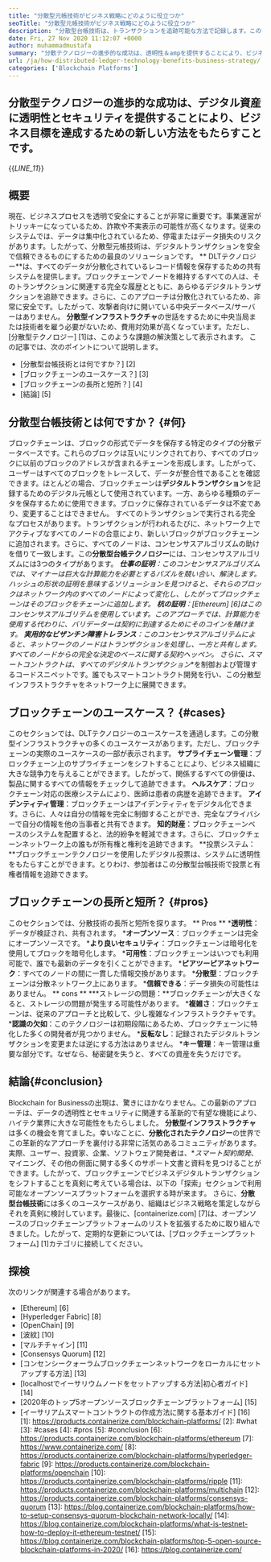 ```yaml
---
title: "分散型元帳技術がビジネス戦略にどのように役立つか" 
seoTitle: "分散型元帳技術がビジネス戦略にどのように役立つか" 
description: "分散型台帳技術は、トランザクションを追跡可能な方法で記録します。この記事では、分散化された技術がビジネスに与える影響について説明しています。" 
date: Fri, 27 Nov 2020 11:12:07 +0000
author: muhammadmustafa
summary: "分散テクノロジーの進歩的な成功は、透明性＆ampを提供することにより、ビジネス目標を達成するための新しい方法をもたらすことです。デジタル資産へのセキュリティ。" 
url: /ja/how-distributed-ledger-technology-benefits-business-strategy/
categories: ['Blockchain Platforms']
---
```


## 分散型テクノロジーの進歩的な成功は、デジタル資産に透明性とセキュリティを提供することにより、ビジネス目標を達成するための新しい方法をもたらすことです。
{{_LINE_11_}}

## 概要
現在、ビジネスプロセスを透明で安全にすることが非常に重要です。事業運営がトリッキーになっているため、詐欺や不実表示の可能性が高くなります。従来のシステムでは、データは集中化されているため、停電またはデータ損失のリスクがあります。したがって、分散型元帳技術は、デジタルトランザクションを安全で信頼できるものにするための最良のソリューションです。 ** DLTテクノロジー**は、すべてのデータが分散化されているレコード情報を保存するための共有システムを提供します。ブロックチェーンでノードを維持するすべての人は、そのトランザクションに関連する完全な履歴とともに、あらゆるデジタルトランザクションを追跡できます。さらに、このアプローチは分散化されているため、非常に安全です。したがって、攻撃者向けに開いている中央データベース/サーバーはありません。 **分散型インフラストラクチャ**の世話をするために中央当局または技術者を雇う必要がないため、費用対効果が高くなっています。ただし、[分散型テクノロジー] [1]は、このような課題の解決策として表示されます。
この記事では、次のポイントについて説明します。
  * [分散型台帳技術とは何ですか？] [2]
  * [ブロックチェーンのユースケース？] [3]
  * [ブロックチェーンの長所と短所？] [4]
  * [結論] [5]

## 分散型台帳技術とは何ですか？ {#何}
ブロックチェーンは、ブロックの形式でデータを保存する特定のタイプの分散データベースです。これらのブロックは互いにリンクされており、すべてのブロックに以前のブロックのアドレスが含まれるチェーンを形成します。したがって、ユーザーはすべてのブロックをトレースして、データが整合性であることを確認できます。ほとんどの場合、ブロックチェーンは**デジタルトランザクション**を記録するためのデジタル元帳として使用されています。一方、あらゆる種類のデータを保存するために使用できます。ブロックに保存されているデータは不変であり、変更することはできません。
すべてのトランザクションで実行される完全なプロセスがあります。トランザクションが行われるたびに、ネットワーク上でアクティブなすべてのノードの合意により、新しいブロックがブロックチェーンに追加されます。さらに、すべてのノードは、コンセンサスアルゴリズムの助けを借りて一致します。この**分散型台帳テクノロジー**には、コンセンサスアルゴリズムには3つのタイプがあります。
  ***仕事の証明**：このコンセンサスアルゴリズムでは、マイナーは巨大な計算能力を必要とするパズルを競い合い、解決します。ハッシュの形状の証明を意味するソリューションを見つけると、それらのブロックはネットワーク内のすべてのノードによって変化し、したがってブロックチェーンはそのブロックをチェーンに追加します。
  ***杭の証明**：[Ethereum] [6]はこのコンセンサスアルゴリテムを使用しています。このアプローチでは、計算能力を使用する代わりに、バリデーターは契約に到達するためにそのコインを賭けます。
  ***実用的なビザンチン障害トレランス**：このコンセンサスアルゴリテムによると、ネットワークのノードはトランザクションを処理し、一方と共有します。すべてのノードからの完全な決定のベースに関する契約ヘッペン。
さらに、スマートコントラクトは、すべての**デジタルトランザクション**を制御および管理するコードスニペットです。誰でもスマートコントラクト開発を行い、この分散型インフラストラクチャをネットワーク上に展開できます。

## ブロックチェーンのユースケース？ {#cases}
このセクションでは、DLTテクノロジーのユースケースを通過します。この分散型インフラストラクチャの多くのユースケースがあります。ただし、ブロックチェーンの実際のユースケースの一部が表示されます。
**サプライチェーン管理**：ブロックチェーン上のサプライチェーンをシフトすることにより、ビジネス組織に大きな競争力を与えることができます。したがって、関係するすべての俳優は、製品に関するすべての情報をチェックして追跡できます。
**ヘルスケア**：ブロックチェーン対応の医療システムにより、医師は患者の病歴を追跡できます。
**アイデンティティ管理**：ブロックチェーンはアイデンティティをデジタル化できます。さらに、人々は自分の情報を完全に制御することができ、完全なプライバシーで自分の情報を他の当事者と共有できます。
**知的財産**：ブロックチェーンベースのシステムを配置すると、法的紛争を軽減できます。さらに、ブロックチェーンネットワーク上の誰もが所有権と権利を追跡できます。
**投票システム：**ブロックチェーンテクノロジーを使用したデジタル投票は、システムに透明性をもたらすことができます。とりわけ、参加者はこの分散型台帳技術で投票と有権者情報を追跡できます。

## ブロックチェーンの長所と短所？ {#pros}
このセクションでは、分散技術の長所と短所を探ります。
** Pros **
  ***透明性**：データが検証され、共有されます。
  ***オープンソース**：ブロックチェーンは完全にオープンソースです。
  ***より良いセキュリティ**：ブロックチェーンは暗号化を使用してブロックを暗号化します。
  ***可用性**：ブロックチェーンはいつでも利用可能で、誰でも最新のデータを引くことができます。
  ***ピアツーピアネットワーク**：すべてのノードの間に一貫した情報交換があります。
  ***分散型**：ブロックチェーンは分散ネットワーク上にあります。
  ***信頼できる**：データ損失の可能性はありません。
** cons **
  ***ストレージの問題：**ブロックチェーンが大きくなると、ストレージの問題が発生する可能性があります。
  ***複雑さ**：ブロックチェーンは、従来のアプローチと比較して、少し複雑なインフラストラクチャです。
  ***認識の欠如**：このテクノロジーは初期段階にあるため、ブロックチェーンに特化した多くの開発者が見つかりません。
  ***反転なし**：記録されたデジタルトランザクションを変更または逆にする方法はありません。
  ***キー管理**：キー管理は重要な部分です。なぜなら、秘密鍵を失うと、すべての資産を失うだけです。

## 結論{#conclusion}
Blockchain for Businessの出現は、驚きにほかなりません。この最新のアプローチは、データの透明性とセキュリティに関連する革新的で有望な機能により、ハイテク業界に大きな可能性をもたらしました。 **分散型インフラストラクチャ**は多くの機会を育てました。幸いなことに、**分散化されたテクノロジー**の世界でこの革新的なアプローチを裏付ける非常に活気のあるコミュニティがあります。実際、ユーザー、投資家、企業、ソフトウェア開発者は、**スマート契約開発*、マイニング、その他の側面に関する多くのサポート文書と資料を見つけることができます。したがって、ブロックチェーンでビジネスデジタルトランザクションをシフトすることを真剣に考えている場合は、以下の「探索」セクションで利用可能なオープンソースプラットフォームを選択する時が来ます。
さらに、**分散型台帳技術**には多くのユースケースがあり、組織はビジネス戦略を策定しながらそれを真剣に検討しています。最後に、[containerize.com] [7]は、オープンソースのブロックチェーンプラットフォームのリストを拡張するために取り組んできました。したがって、定期的な更新については、[ブロックチェーンプラットフォーム] [1]カテゴリに接続してください。

## 探検
次のリンクが関連する場合があります。
  * [Ethereum] [6]
  * [Hyperledger Fabric] [8]
  * [OpenChain] [9]
  * [波紋] [10]
  * [マルチチャイン] [11]
  * [Consensys Quorum] [12]
  * [コンセンシークォーラムブロックチェーンネットワークをローカルにセットアップする方法] [13]
  * [localhostでイーサリウムノードをセットアップする方法|初心者ガイド] [14]
  * [2020年のトップ5オープンソースブロックチェーンプラットフォーム] [15]
  * [イーサリアムスマートコントラクトの作成方法に関する基本ガイド] [16]
[1]: https://products.containerize.com/blockchain-platforms/
[2]: #what
[3]: #cases
[4]: #pros
[5]: #conclusion
[6]: https://products.containerize.com/blockchain-platforms/ethereum
[7]: https://www.containerize.com/
[8]: https://products.containerize.com/blockchain-platforms/hyperledger-fabric
[9]: https://products.containerize.com/blockchain-platforms/openchain
[10]: https://products.containerize.com/blockchain-platforms/ripple
[11]: https://products.containerize.com/blockchain-platforms/multichain
[12]: https://products.containerize.com/blockchain-platforms/consensys-quorum
[13]: https://blog.containerize.com/blockchain-platforms/how-to-setup-consensys-quorum-blockchain-network-locally/
[14]: https://blog.containerize.com/blockchain-platforms/what-is-testnet-how-to-deploy-it-ethereum-testnet/
[15]: https://blog.containerize.com/blockchain-platforms/top-5-open-source-blockchain-platforms-in-2020/
[16]: https://blog.containerize.com/
